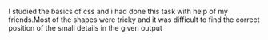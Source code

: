 I studied the basics of css and i had done this task with help of my friends.Most of the shapes were tricky and it was difficult to find the correct position of the small details in the given output